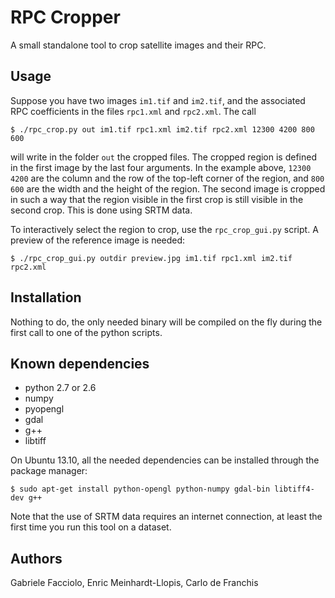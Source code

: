 # RPC Cropper

A small standalone tool to crop satellite images and their RPC.

## Usage
Suppose you have two images `im1.tif` and `im2.tif`, and the associated RPC
coefficients in the files `rpc1.xml` and `rpc2.xml`. The call

    $ ./rpc_crop.py out im1.tif rpc1.xml im2.tif rpc2.xml 12300 4200 800 600

will write in the folder `out` the cropped files. The cropped region is defined
in the first image by the last four arguments. In the example above, `12300
4200` are the column and the row of the top-left corner of the region, and `800
600` are the width and the height of the region. The second image is cropped in
such a way that the region visible in the first crop is still visible in the
second crop. This is done using SRTM data.

To interactively select the region to crop, use the `rpc_crop_gui.py`
script. A preview of the reference image is needed:

    $ ./rpc_crop_gui.py outdir preview.jpg im1.tif rpc1.xml im2.tif rpc2.xml


## Installation
Nothing to do, the only needed binary will be compiled on the fly during the first
call to one of the python scripts.

## Known dependencies
* python 2.7 or 2.6
* numpy
* pyopengl
* gdal
* g++
* libtiff

On Ubuntu 13.10, all the needed dependencies can be installed through the
package manager:

    $ sudo apt-get install python-opengl python-numpy gdal-bin libtiff4-dev g++

Note that the use of SRTM data requires an internet connection, at least the
first time you run this tool on a dataset.


## Authors
Gabriele Facciolo, Enric Meinhardt-Llopis, Carlo de Franchis
